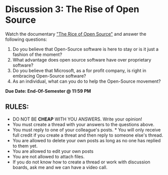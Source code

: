 # Discussion 3: The Rise of Open Source
Watch the documentary ["The Rice of Open Source"](https://www.youtube.com/watch?v=SpeDK1TPbew) and answer the following questions:
1. Do you believe that Open-Source software is here to stay or is it just a fashion of the moment?
2. What advantage does open source software have over proprietary software?
3. Do you believe that Microsoft, as a for profit company, is right in embracing Open-Source software?
4. As an individual, what can you do to help the Open-Source movement?

**Due Date: End-Of-Semester @ 11:59 PM**
   
## RULES:

* DO NOT BE **CHEAP** WITH YOU ANSWERS. Write your opinion!
* You must create a thread with your answers to the questions above.
* You must reply to one of your colleague's posts. * You will only receive full credit if you create a threat and then reply to someone else's thread.
* You are allowed to delete your own posts as long as no one has replied to them yet.
* You are allowed to edit your own posts
* You are not allowed to attach files.
* If you do not know how to create a thread or work with discussion boards, ask me and we can have a video call.